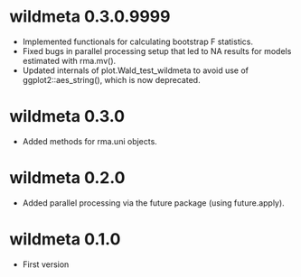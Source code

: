 wildmeta 0.3.0.9999
=======================
* Implemented functionals for calculating bootstrap F statistics. 
* Fixed bugs in parallel processing setup that led to NA results for models estimated with rma.mv().
* Updated internals of plot.Wald_test_wildmeta to avoid use of ggplot2::aes_string(), which is now deprecated.

wildmeta 0.3.0
=======================
* Added methods for rma.uni objects.

wildmeta 0.2.0
=======================
* Added parallel processing via the future package (using future.apply).

wildmeta 0.1.0
=======================

* First version
